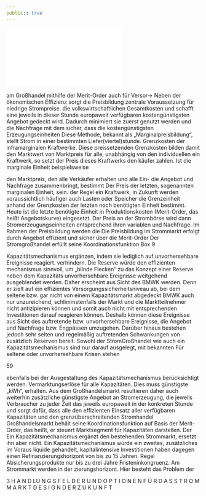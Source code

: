 ```yaml
---
public:: true
---
```

![./pages/page61.pdf](../assets/./pages/page61.pdf)




am Großhandel mithilfe der Merit-Order auch für Versor→
Neben der ökonomischen Effizienz sorgt die Preisbildung
zentrale Voraussetzung für niedrige Strompreise.
die volkswirtschaftlichen Gesamtkosten und schafft eine
jeweils in dieser Stunde europaweit verfügbaren kostengünstigsten Angebot gedeckt wird. Dadurch minimiert sie
zuerst genutzt werden und die Nachfrage mit dem
sicher, dass die kostengünstigsten Erzeugungseinheiten
Diese Methode, bekannt als „Marginalpreisbildung“, stellt
Strom in einer bestimmten Liefer(viertel)stunde.
Grenzkosten der inframarginalen Kraftwerke. Diese preissetzenden Grenzkosten bilden damit den Marktwert von
Marktpreis für alle, unabhängig von den individuellen
ein Kraftwerk, so setzt der Preis dieses Kraftwerks den
käufer zahlen. Ist die marginale Einheit beispielsweise

den Marktpreis, den alle Verkäufer erhalten und alle Ein-
die Angebot und Nachfrage zusammenbringt, bestimmt
Der Preis der letzten, sogenannten marginalen Einheit,
sein.
der Regel ein Kraftwerk, in Zukunft werden voraussichtlich häufiger auch Lasten oder Speicher die Grenzeinheit
anhand der Grenzkosten der letzten noch benötigten Einheit bestimmt. Heute ist die letzte benötigte Einheit in
Produktionskosten (Merit-Order, das heißt Angebotskurve) eingesetzt. Der Preis an der Strombörse wird dann
Stromerzeugungseinheiten entsprechend ihren variablen
und Nachfrage. Im Rahmen der Preisbildung werden die
Die Preisbildung im Strommarkt erfolgt durch Angebot
effizient und sicher über die Merit-Order
Der Stromgroßhandel erfüllt seine Koordinationsfunktion
Box 9

Kapazitätsmechanismus ergänzen, indem sie lediglich auf unvorhersehbare Ereignisse reagiert.
verhindern. Die Reserve würde den effizienten
mechanismus sinnvoll, um „blinde Flecken“ zu
das Konzept einer Reserve neben dem Kapazitäts­
unvorhersehbare Ereignisse weitgehend ausgeblendet werden. Daher erscheint aus Sicht des BMWK
werden. Denn er zielt auf ein effizientes Versorgungssicherheitsniveau ab, bei dem seltene bzw.
gar nicht von einem Kapazitätsmarkt abgedeckt
BMWK auch nur unzureichend, schlimmstenfalls
der Markt und die Marktteilnehmer nicht antizipieren können und somit auch nicht mit entsprechenden Investitionen darauf reagieren können. Deshalb können diese Ereignisse aus Sicht des
auftretende bzw. unvorhersehbare Ereignisse, die
Angebot und Nachfrage bzw. Engpässen umzugehen. Darüber hinaus bestehen jedoch sehr selten
und regelmäßig auftretenden Schwankungen von
zusätzlich Reserven bereit. Sowohl der StromGroßhandel wie auch ein Kapazitätsmechanismus sind nur darauf ausgelegt, mit bekannten
Für seltene oder unvorhersehbare Krisen stehen

59

ebenfalls bei der Ausgestaltung des Kapazitätsmechanismus berücksichtigt werden.
Vermarktungserlöse für alle Kapazitäten. Dies muss
günstigste „kWh“, erhalten. Aus dem Großhandelsmarkt resultieren daher auch weiterhin zusätzliche
günstigste Angebot an Stromerzeugung, die jeweils
Verbraucher zu jeder Zeit das jeweils europaweit
in der konkreten Stunde und sorgt dafür, dass alle
den effizienten Einsatz aller verfügbaren Kapazitäten und den grenzüberschreitenden Stromhandel
Großhandelsmarkt behält seine Koordinationsfunktion auf Basis der Merit-Order, das heißt, er steuert
Marktsegment für Kapazitäten darstellen. Der
Ein Kapazitätsmechanismus ergänzt den bestehenden Strommarkt, ersetzt ihn aber nicht. Ein Kapazitätsmechanismus würde ein zweites, zusätzliches
im Voraus liquide gehandelt, kapitalintensive Investitionen haben dagegen einen Refinanzierungshorizont von bis zu 15 Jahren.
Regel Absicherungsprodukte nur bis zu drei Jahre
Fristeninkongruenz. Am Strommarkt werden in der
zierungshorizont. Hier besteht das Problem der

3 H A N D LU N G S F E L D E R U N D O P T I O N E N F Ü R D A S S T R O M M A R K T D E S I G N D E R Z U K U N F T
